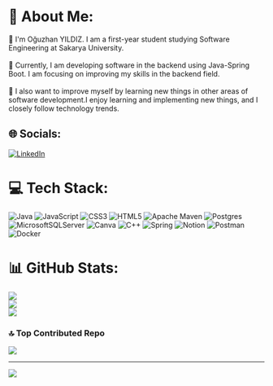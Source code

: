 # 💫 About Me:
👋 I'm Oğuzhan YILDIZ. I am a first-year student studying Software Engineering at Sakarya University.<br><br>🔭 Currently, I am developing software in the backend using Java-Spring Boot. I am focusing on improving my skills in the backend field.<br><br>🌱 I also want to improve myself by learning new things in other areas of software development.I enjoy learning and implementing new things, and I closely follow technology trends.


## 🌐 Socials:
[![LinkedIn](https://img.shields.io/badge/LinkedIn-%230077B5.svg?logo=linkedin&logoColor=white)](https://linkedin.com/in/oğuzhanyildiz) 

# 💻 Tech Stack:
![Java](https://img.shields.io/badge/java-%23ED8B00.svg?style=flat&logo=java&logoColor=white) ![JavaScript](https://img.shields.io/badge/javascript-%23323330.svg?style=flat&logo=javascript&logoColor=%23F7DF1E) ![CSS3](https://img.shields.io/badge/css3-%231572B6.svg?style=flat&logo=css3&logoColor=white) ![HTML5](https://img.shields.io/badge/html5-%23E34F26.svg?style=flat&logo=html5&logoColor=white) ![Apache Maven](https://img.shields.io/badge/Apache%20Maven-C71A36?style=flat&logo=Apache%20Maven&logoColor=white) ![Postgres](https://img.shields.io/badge/postgres-%23316192.svg?style=flat&logo=postgresql&logoColor=white) ![MicrosoftSQLServer](https://img.shields.io/badge/Microsoft%20SQL%20Sever-CC2927?style=flat&logo=microsoft%20sql%20server&logoColor=white) ![Canva](https://img.shields.io/badge/Canva-%2300C4CC.svg?style=flat&logo=Canva&logoColor=white) ![C++](https://img.shields.io/badge/c++-%2300599C.svg?style=flat&logo=c%2B%2B&logoColor=white) ![Spring](https://img.shields.io/badge/spring-%236DB33F.svg?style=flat&logo=spring&logoColor=white) ![Notion](https://img.shields.io/badge/Notion-%23000000.svg?style=flat&logo=notion&logoColor=white) ![Postman](https://img.shields.io/badge/Postman-FF6C37?style=flat&logo=postman&logoColor=white) ![Docker](https://img.shields.io/badge/docker-%230db7ed.svg?style=flat&logo=docker&logoColor=white)
# 📊 GitHub Stats:
![](https://github-readme-stats.vercel.app/api?username=oguzhanyildiz22&theme=blueberry&hide_border=false&include_all_commits=false&count_private=false)<br/>
![](https://github-readme-streak-stats.herokuapp.com/?user=oguzhanyildiz22&theme=blueberry&hide_border=false)<br/>
![](https://github-readme-stats.vercel.app/api/top-langs/?username=oguzhanyildiz22&theme=blueberry&hide_border=false&include_all_commits=false&count_private=false&layout=compact)

### 🔝 Top Contributed Repo
![](https://github-contributor-stats.vercel.app/api?username=oguzhanyildiz22&limit=5&theme=dark&combine_all_yearly_contributions=true)

---
[![](https://visitcount.itsvg.in/api?id=oguzhanyildiz22&icon=0&color=0)](https://visitcount.itsvg.in)




